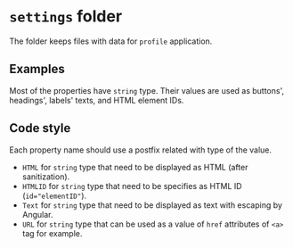 # `settings` folder

The folder keeps files with data for `profile` application.

## Examples

Most of the properties have `string` type. Their values are used as buttons', headings', labels' texts, and HTML element IDs.

## Code style

Each property name should use a postfix related with type of the value.

- `HTML` for `string` type that need to be displayed as HTML (after sanitization).
- `HTMLID` for `string` type that need to be specifies as HTML ID (`id="elementID"`).
- `Text` for `string` type that need to be displayed as text with escaping by Angular.
- `URL` for `string` type that can be used as a value of `href` attributes of `<a>` tag for example.
